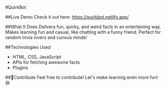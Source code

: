 #QuirkBot

##Live Demo
Check it out here: https://quirkbot.netlify.app/

##What It Does
Delivers fun, quirky, and weird facts in an entertaining way.
Makes learning fun and casual, like chatting with a funny friend.
Perfect for random trivia lovers and curious minds!

##Technologies Used
- HTML, CSS, JavaScript
- APIs for fetching awesome facts
- Plugins

##🤝Contribute
Feel free to contribute! Let's make learning even more fun! 😆
